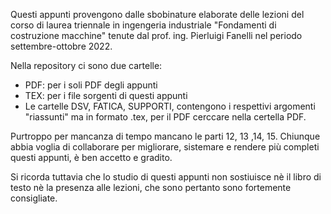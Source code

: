 Questi appunti provengono dalle sbobinature elaborate delle lezioni del corso di laurea triennale in ingengeria 
industriale "Fondamenti di costruzione macchine" tenute dal prof. ing. Pierluigi Fanelli nel periodo settembre-ottobre 2022. 

Nella repository ci sono due cartelle: 
- PDF: per i soli PDF degli appunti
- TEX: per i file sorgenti di questi appunti
- Le cartelle DSV, FATICA, SUPPORTI, contengono i respettivi argomenti "riassunti" ma in formato .tex, per il PDF cerccare nella certella PDF. 

Purtroppo per mancanza di tempo mancano le parti 12, 13 ,14, 15. 
Chiunque abbia voglia di collaborare per migliorare, sistemare e rendere più completi questi appunti, è ben accetto e gradito. 

Si ricorda tuttavia che lo studio di questi appunti non sostiuisce nè il libro di testo nè la presenza alle lezioni, 
che sono pertanto sono fortemente consigliate.
